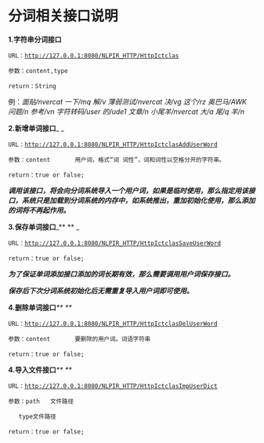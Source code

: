 # 分词相关接口说明

**1.字符串分词接口**

`URL：`[`http://127.0.0.1:8080/NLPIR_HTTP/HttpIctclas`](http://127.0.0.1:8080/NLPIR_HTTP/HttpIctclas)

`参数：content,type`

`return：String`

例：_面贴/nvercat    一下/mq    解/v    薄弱测试/nvercat    决/vg    这个/rz    奥巴马/AWK    问题/n    参考/vn    字符转码/user    的/ude1    文章/n    小尾羊/nvercat    大/a    尾/q    羊/n_

**2.新增单词接口**_    _

`URL：`[`http://127.0.0.1:8080/NLPIR_HTTP/HttpIctclasAddUserWord`](http://127.0.0.1:8080/NLPIR_HTTP/HttpIctclas)

`参数：content       用户词，格式“词 词性”，词和词性以空格分开的字符串。`

`return：true or false;`

_**调用该接口，将会向分词系统导入一个用户词，如果是临时使用，那么指定用该接口，系统只是加载到分词系统的内存中，如系统推出，重加初始化使用，那么添加的词将不再起作用。**_

**3.保存单词接口**_**   ** _

`URL：`[`http://127.0.0.1:8080/NLPIR_HTTP/HttpIctclasSaveUserWord`](http://127.0.0.1:8080/NLPIR_HTTP/HttpIctclas)

`return：true or false;`

_**为了保证单词添加接口添加的词长期有效，那么需要调用用户词保存接口。**_

_**保存后下次分词系统初始化后无需重复导入用户词即可使用。**_

**4.删除单词接口**_**    **_

`URL：`[`http://127.0.0.1:8080/NLPIR_HTTP/HttpIctclasDelUserWord`](http://127.0.0.1:8080/NLPIR_HTTP/HttpIctclas)

`参数：content       要删除的用户词。词语字符串`

`return：true or false;`

**4.导入文件接口**_**    **_

`URL：`[`http://127.0.0.1:8080/NLPIR_HTTP/HttpIctclasImpUserDict`](http://127.0.0.1:8080/NLPIR_HTTP/HttpIctclas)

`参数：path   文件路径`

```
   type文件路径
```

`return：true or false;`


